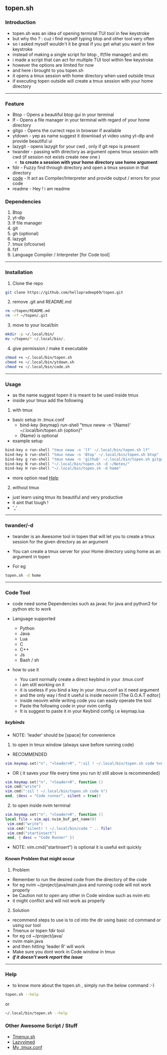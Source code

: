 ## topen.sh

### Introduction

- topen.sh was an idea of opening terminal TUI tool in few keystroke
- but why tho ? : cuz i find myself typing btop and other tool very often
- so i asked myself wouldn't it be great if you get what you want in few keystroke
- instead of making a single script for btop , lf(file manager) and etc
- i made a script that can act for multiple TUI tool within few keystroke
- however the options are limited for now
- and here i brought to you topen.sh
- it opens a tmux session with home directory when used outside tmux
- if executing topen outside will create a tmux session with your home directory

---

### Feature

- Btop - Opens a beautiful btop gui in your terminal
- lf - Opens a file manager in your terminal with regard of your home directory
- gitgo - Opens the currect repo in browser if available
- ytdown - yep as name suggest it download yt video using yt-dlp and provide beautiful ui
- lazygit - opens lazygit for your cwd , only if git repo is present
- twander - passing with directory as argument opens tmux session with cwd
  (if session not exists create new one )
  - **to create a session with your home directory use home argument**
- fdir - Fuzzy find through directory and open a tmux session in that directory
- [code](https://github.com/hellopradeep69/topen?tab=readme-ov-file#code-tool) - It act as Compiler/Interpreter and provide output / errors for your code
- readme - Hey ! i am readme

### Dependencies

1. Btop
2. yt-dlp
3. lf file manager
4. git
5. gh (optional)
6. lazygit
7. tmux (ofcourse)
8. fzf
9. Language Compiler / Interpreter [for Code tool]

---

### Installation

1. Clone the repo

```bash
git clone https://github.com/hellopradeep69/topen.git
```

2. remove .git and README.md

```bash
rm ~/topen/README.md
rm -rf ~/topen/.git
```

3. move to your local/bin

```bash
mkdir -p ~/.local/bin/
mv ~/topen/* ~/.local/bin/.
```

4. give permission / make it executable

```bash
chmod +x ~/.local/bin/topen.sh
chmod +x ~/.local/bin/ytdown.sh
chmod +x ~/.local/bin/code.sh
```

---

### Usage

- as the name suggest topen it is meant to be used inside tmux
- inside your tmux add the following

1. with tmux

- basic setup in .tmux.conf
  - bind-key {keymap} run-shell "tmux neww -n '{Name}' ~/.local/bin/topen.sh {option}"
  - {Name} is optional
- example setup

```bash
bind-key o run-shell "tmux neww -n 'lf' ~/.local/bin/topen.sh lf"
bind-key b run-shell "tmux neww -n 'Btop' ~/.local/bin/topen.sh btop"
bind-key g run-shell "tmux neww -n 'github' ~/.local/bin/topen.sh gitgo"
bind-key N run-shell "~/.local/bin/topen.sh -d ~/Notes/"
bind-key H run-shell "~/.local/bin/topen.sh -d home"
```

- more option read [Help](https://github.com/hellopradeep69/topen?tab=readme-ov-file#help)

2. without tmux

- just learn using tmux its beautiful and very productive
- it aint that tough !
- '\_'

---

### twander/-d

- twander is an Awesome tool in topen that will let you to create a tmux session for the
  given directory as an argument

- You can create a tmux server for your Home directory using home as an argument in topen

- For eg

```bash
topen.sh -d home
```

---

### Code Tool

- code need some Dependencies such as javac for java and python3 for python etc to work

- Language supported
  - Python
  - Java
  - Lua
  - C
  - C++
  - Js
  - Bash / sh

- how to use it
  - You cant normally create a direct keybind in your .tmux.conf
  - i am still working on it
  - it is useless if you bind a key in your .tmux.conf as it need argument
  - and the only way i find it useful is inside neovim [The G.O.A.T editor]
  - inside neovim while writing code you can easily operate the tool
  - Paste the following code in your nvim config
  - It is suggest to paste it in your Keybind config i.e keymap.lua

##### keybinds

- NOTE: 'leader' should be [space] for convenience

1. to open in tmux window (always save before running code)

- RECOMMENDED

```lua
vim.keymap.set("n", "<leader>R", ":sil ! ~/.local/bin/topen.sh code %<CR>", {desc = "Code runner", silent = true})
```

- OR ( it saves your file every time you run it/ still above is recommended)

```lua
vim.keymap.set("n", "<leader>R", function ()
vim.cmd("write")
vim.cmd(":sil ! ~/.local/bin/topen.sh code %")
end, {desc = "Code runner", silent = true})
```

2. to open inside nvim terminal

```lua
vim.keymap.set("n", "<leader>R", function ()
local file = vim.api.nvim_buf_get_name(0)
 vim.cmd("write")
 vim.cmd("silent! ! ~/.local/bin/code " .. file)
 vim.cmd("startinsert")
 end, { desc = "Code Runner" })
```

- NOTE: vim.cmd("startinsert") is optional it is useful exit quickly

#### Known Problem that might occur

1. Problem

- Remember to run the desired code from the directory of the code
- for eg nvim ~/project/java/main.java and running code will not work properly
- be Caution not to open any other in Code window such as nvim etc
- it might conflict and will not work as properly

2. Solution

- recommend steps to use is to cd into the dir using basic cd command or using our tool
- Tmenux or topen fdir tool
- for eg cd ~/project/java/
- nvim main.java
- and then hitting 'leader R' will work
- Make sure you dont work in Code window in tmux
- **_if it doesn't work report the issue_**

---

### Help

- to know more about the topen.sh , simply run the below command :-)

```bash
topen.sh --help
```

or

```bash
~/.local/bin/topen.sh --help
```

### Other Awesome Script / Stuff

- [Tmenux.sh](https://github.com/hellopradeep69/Tmenux.git)
- [Lazyvimed](https://github.com/hellopradeep69/Lazyvimed.git)
- [My .tmux.conf](https://github.com/hellopradeep69/tmux.git)
